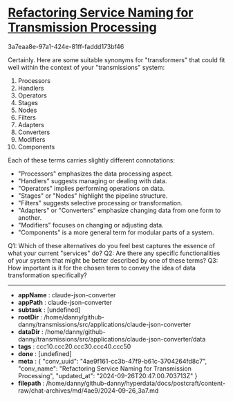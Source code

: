 # [Refactoring Service Naming for Transmission Processing](https://claude.ai/chat/4ae9f161-cc3b-47f9-b61c-3704264fd8c7)

3a7eaa8e-97a1-424e-81ff-faddd173bf46

 Certainly. Here are some suitable synonyms for "transformers" that could fit well within the context of your "transmissions" system:

1. Processors
2. Handlers
3. Operators
4. Stages
5. Nodes
6. Filters
7. Adapters
8. Converters
9. Modifiers
10. Components

Each of these terms carries slightly different connotations:

- "Processors" emphasizes the data processing aspect.
- "Handlers" suggests managing or dealing with data.
- "Operators" implies performing operations on data.
- "Stages" or "Nodes" highlight the pipeline structure.
- "Filters" suggests selective processing or transformation.
- "Adapters" or "Converters" emphasize changing data from one form to another.
- "Modifiers" focuses on changing or adjusting data.
- "Components" is a more general term for modular parts of a system.

Q1: Which of these alternatives do you feel best captures the essence of what your current "services" do?
Q2: Are there any specific functionalities of your system that might be better described by one of these terms?
Q3: How important is it for the chosen term to convey the idea of data transformation specifically?

---

* **appName** : claude-json-converter
* **appPath** : claude-json-converter
* **subtask** : [undefined]
* **rootDir** : /home/danny/github-danny/transmissions/src/applications/claude-json-converter
* **dataDir** : /home/danny/github-danny/transmissions/src/applications/claude-json-converter/data
* **tags** : ccc10.ccc20.ccc30.ccc40.ccc50
* **done** : [undefined]
* **meta** : {
  "conv_uuid": "4ae9f161-cc3b-47f9-b61c-3704264fd8c7",
  "conv_name": "Refactoring Service Naming for Transmission Processing",
  "updated_at": "2024-09-26T20:47:00.703713Z"
}
* **filepath** : /home/danny/github-danny/hyperdata/docs/postcraft/content-raw/chat-archives/md/4ae9/2024-09-26_3a7.md
